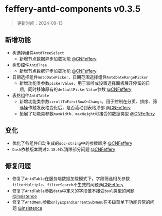 # feffery-antd-components v0.3.5

> 更新时间：2024-09-13

## 新增功能

- 树选择组件`AntdTreeSelect`
  - 新增节点数据异步加载功能 [@CNFeffery](https://github.com/CNFeffery)
- 树形控件`AntdTree`
  - 新增节点数据异步加载功能 [@CNFeffery](https://github.com/CNFeffery)
- 日期选择组件`AntdDatePicker`、日期范围选择组件`AntdDateRangePicker`
  - 新增功能类参数`pickerValue`，用于监听或设置选择面板展开停留的日期，同时移除原有的`defaultPickerValue`参数 [@CNFeffery](https://github.com/CNFeffery)
- 表格组件`AntdTable`
  - 新增功能类参数`scrollToFirstRowOnChange`，用于控制在分页、排序、筛选操作触发表格变化后，是否滚动到表格顶部 [@CNFeffery](https://github.com/CNFeffery)
  - 拓展了功能类参数`maxWidth`、`maxHeight`可接受的数据类型 [@CNFeffery](https://github.com/CNFeffery)

## 变化

- 优化了各组件自动生成的`doc-string`中的参数顺序 [@CNFeffery](https://github.com/CNFeffery)
- `Dash`依赖版本跳过`2.18.0`以消除部分问题 [@CNFeffery](https://github.com/CNFeffery)

## 修复问题

- 修复了`AntdTable`在服务端数据加载模式下，字段筛选相关参数`filterMultiple`、`filterSearch`不生效的问题[@CNFeffery](https://github.com/CNFeffery)
- 修复了`AntdTable`参数`data`中定义的字段值不接受`bool`类型的问题 [@insistence](https://github.com/insistence)
- 修复了`AntdMenu`参数`onlyExpandCurrentSubMenu`在多级菜单下功能异常的问题 [@insistence](https://github.com/insistence)